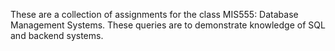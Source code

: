 These are a collection of assignments for the class MIS555: Database Management Systems. These queries are to demonstrate knowledge of 
SQL and backend systems.